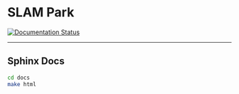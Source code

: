 # SLAM Park

[![Documentation Status](https://readthedocs.org/projects/slam-park-cg/badge/?version=latest)](https://slam-park-cg.readthedocs.io/en/latest/?badge=latest)

-----

## Sphinx Docs

```sh
cd docs
make html
```
